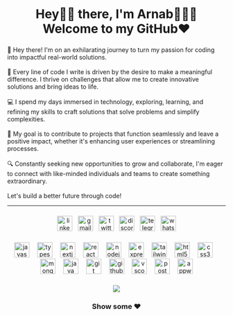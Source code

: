 <h1 align="center">Hey👋🏼 there, I'm  Arnab🧑🏻‍💻<br>Welcome to my GitHub❤️</h1>

###

<p align="left">👋 Hey there! I'm on an exhilarating journey to turn my passion for coding into impactful real-world solutions. <br><br>🚀 Every line of code I write is driven by the desire to make a meaningful difference. I thrive on challenges that allow me to create innovative solutions and bring ideas to life.<br><br>💻 I spend my days immersed in technology, exploring, learning, and refining my skills to craft solutions that solve problems and simplify complexities.<br><br>🌟 My goal is to contribute to projects that function seamlessly and leave a positive impact, whether it's enhancing user experiences or streamlining processes.<br><br>🔍 Constantly seeking new opportunities to grow and collaborate, I'm eager to connect with like-minded individuals and teams to create something extraordinary.<br><br>Let's build a better future through code!</p>
<hr/>

###

<!--<div align="center">
 <a href="https://mail.google.com/mail/u/0/?view=cm&fs=1&to=arnabg3112@gmail.com" target="_blank"><img src="https://img.shields.io/static/v1?message=Gmail&logo=gmail&label=&color=D14836&logoColor=white&labelColor=&style=plastic" height="30" alt="gmail logo"  /></a>
 <a href="https://www.linkedin.com/in/babon3112/" target="_blank"><img src="https://img.shields.io/static/v1?message=LinkedIn&logo=linkedin&label=&color=0077B5&logoColor=white&labelColor=&style=plastic" height="30" alt="linkedin logo"  /></a>
 <a href="https://twitter.com/babon3112" target="_blank"><img src="https://img.shields.io/static/v1?message=Twitter&logo=twitter&label=&color=1DA1F2&logoColor=white&labelColor=&style=plastic" height="30" alt="twitter logo"  /></a>
  <a href="https://www.instagram.com/babon_3112/" target="_blank"><img src="https://img.shields.io/static/v1?message=Instagram&logo=instagram&label=&color=E4405F&logoColor=white&labelColor=&style=plastic" height="30" alt="instagram logo"  /></a>
 <a href="https://www.youtube.com/c/ArnabTechie" target="_blank"><img src="https://img.shields.io/static/v1?message=Youtube&logo=youtube&label=&color=FF0000&logoColor=white&labelColor=&style=plastic" height="30" alt="youtube logo"  /></a>
 <img src="https://img.shields.io/static/v1?message=HackerRank&logo=hackerrank&label=&color=2EC866&logoColor=white&labelColor=&style=plastic" height="25" alt="hackerrank logo"  />
 <img src="https://img.shields.io/static/v1?message=Discord&logo=discord&label=&color=7289DA&logoColor=white&labelColor=&style=plastic" height="25" alt="discord logo"  /> 
</div>-->

###

<div align="center">
  <a href="https://www.linkedin.com/in/babon3112/" target="_blank"><img src="https://img.shields.io/static/v1?message=LinkedIn&logo=linkedin&label=&color=0077B5&logoColor=white&labelColor=&style=for-the-badge" height="35" alt="linkedin logo"  /></a>
 <img width="5" />
 <a href="https://mail.google.com/mail/u/0/?view=cm&fs=1&to=arnabg3112@gmail.com" target="_blank"><img src="https://img.shields.io/static/v1?message=Gmail&logo=gmail&label=&color=D14836&logoColor=white&labelColor=&style=for-the-badge" height="35" alt="gmail logo"  /></a>
 <img width="5" />
  <a href="https://twitter.com/babon3112" target="_blank"><img src="https://img.shields.io/static/v1?message=Twitter&logo=twitter&label=&color=1DA1F2&logoColor=white&labelColor=&style=for-the-badge" height="35" alt="twitter logo"  /></a>
 <img width="5" />
  <a href="https://discord.com/invite/syEmGjNR" target="_blank"><img src="https://img.shields.io/static/v1?message=Discord&logo=discord&label=&color=7289DA&logoColor=white&labelColor=&style=for-the-badge" height="35" alt="discord logo"  /></a>
 <img width="5" />
  <a href="https://t.me/Babon3112" target="_blank"><img src="https://img.shields.io/static/v1?message=Telegram&logo=telegram&label=&color=2CA5E0&logoColor=white&labelColor=&style=for-the-badge" height="35" alt="telegram logo"  /></a>
 <img width="5" />
  <a href="https://api.whatsapp.com/send/?phone=917477421817" target="_blank"><img src="https://img.shields.io/static/v1?message=Whatsapp&logo=whatsapp&label=&color=25D366&logoColor=white&labelColor=&style=for-the-badge" height="35" alt="whatsapp logo"  /></a>
</div>

###

<div align="center">
  <img src="https://cdn.simpleicons.org/javascript/F7DF1E" height="35" alt="javascript logo"  />
  <img width="10" />
  <img src="https://cdn.jsdelivr.net/gh/devicons/devicon/icons/typescript/typescript-original.svg" height="35" alt="typescript logo"  />
  <img width="10" />
  <img src="https://skillicons.dev/icons?i=nextjs" height="35" alt="nextjs logo"  />
  <img width="10" />
  <img src="https://skillicons.dev/icons?i=react" height="35" alt="react logo"  />
  <img width="10" />
  <img src="https://skillicons.dev/icons?i=nodejs" height="35" alt="nodejs logo"  />
  <img width="10" />
  <img src="https://skillicons.dev/icons?i=express" height="35" alt="express logo"  />
  <img width="10" />
  <img src="https://skillicons.dev/icons?i=tailwind" height="35" alt="tailwindcss logo"  />
  <img width="10" />
  <img src="https://cdn.jsdelivr.net/gh/devicons/devicon/icons/html5/html5-original.svg" height="35" alt="html5 logo"  />
  <img width="10" />
  <img src="https://cdn.jsdelivr.net/gh/devicons/devicon/icons/css3/css3-original.svg" height="35" alt="css3 logo"  />
  <img width="10" />
  <img src="https://skillicons.dev/icons?i=mongodb" height="35" alt="mongodb logo"  />
  <img width="10" />
  <img src="https://skillicons.dev/icons?i=java" height="35" alt="java logo"  />
  <img width="10" />
  <img src="https://skillicons.dev/icons?i=git" height="35" alt="git logo"  />
  <img width="10" />
  <img src="https://skillicons.dev/icons?i=github" height="35" alt="github logo"  />
  <img width="10" />
  <img src="https://skillicons.dev/icons?i=vscode" height="35" alt="vscode logo"  />
  <img width="10" />
  <img src="https://skillicons.dev/icons?i=postman" height="35" alt="postman logo"  />
  <img width="10" />
  <img src="https://skillicons.dev/icons?i=appwrite" height="35" alt="appwrite logo"  />
</div>

###

<!-- <div align="center">
  <img src="https://skillicons.dev/icons?i=python" height="50" alt="python logo"  />
  <img width="25" />
  <img src="https://cdn.jsdelivr.net/gh/devicons/devicon/icons/cplusplus/cplusplus-original.svg" height="50" alt="c++ logo"  />
  <img width="25" />
  <img src="https://cdn.jsdelivr.net/gh/devicons/devicon/icons/c/c-original.svg" height="50" alt="c logo"  />
</div> -->

###

<div align="center">
  <img src="https://profile-counter.glitch.me/Babon3112/count.svg?"  />
</div>

<h3 align="center">Show some ❤️</h3>

###

